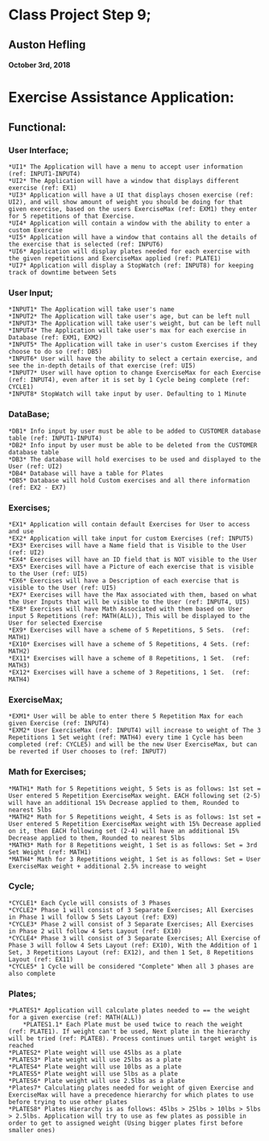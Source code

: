# Class Project Step 9;
## Auston Hefling
#### October 3rd, 2018

# Exercise Assistance Application:
## Functional: 
### User Interface;
	*UI1* The Application will have a menu to accept user information (ref: INPUT1-INPUT4)
	*UI2* The Application will have a window that displays different exercise (ref: EX1)
	*UI3* Application will have a UI that displays chosen exercise (ref: UI2), and will show amount of weight you should be doing for that given exercise, based on the users ExerciseMax (ref: EXM1) they enter for 5 repetitions of that Exercise.
	*UI4* Application will contain a window with the ability to enter a custom Exercise
	*UI5* Application will have a window that contains all the details of the exercise that is selected (ref: INPUT6)
	*UI6* Application will display plates needed for each exercise with the given repetitions and ExerciseMax applied (ref: PLATE1)
	*UI7* Application will display a StopWatch (ref: INPUT8) for keeping track of downtime between Sets
	

### User Input;
	*INPUT1* The Application will take user's name
	*INPUT2* The Application will take user's age, but can be left null
	*INPUT3* The Application will take user's weight, but can be left null
	*INPUT4* The Application will take user's max for each exercise in Database (ref: EXM1, EXM2)
	*INPUT5* The Application will take in user's custom Exercises if they choose to do so (ref: DB5)
	*INPUT6* User will have the ability to select a certain exercise, and see the in-depth details of that exercise (ref: UI5)
	*INPUT7* User will have option to change ExerciseMax for each Exercise (ref: INPUT4), even after it is set by 1 Cycle being complete (ref: CYCLE1)
	*INPUT8* StopWatch will take input by user. Defaulting to 1 Minute
	

### DataBase;
	*DB1* Info input by user must be able to be added to CUSTOMER database table (ref: INPUT1-INPUT4)
	*DB2* Info input by user must be able to be deleted from the CUSTOMER database table
	*DB3* The database will hold exercises to be used and displayed to the User (ref: UI2)
	*DB4* Database will have a table for Plates
	*DB5* Database will hold Custom exercises and all there information (ref: EX2 - EX7)
	
	
### Exercises;
	*EX1* Application will contain default Exercises for User to access and use
	*EX2* Application will take input for custom Exercises (ref: INPUT5)
	*EX3* Exercises will have a Name field that is Visible to the User (ref: UI2)
	*EX4* Exercises will have an ID field that is NOT visible to the User
	*EX5* Exercises will have a Picture of each exercise that is visible to the User (ref: UI5)
	*EX6* Exercises will have a Description of each exercise that is visible to the User (ref: UI5)
	*EX7* Exercises will have the Max associated with them, based on what the User Inputs that will be visible to the User (ref: INPUT4, UI5)
	*EX8* Exercises will have Math Associated with them based on User input 5 Repetitions (ref: MATH(ALL)), This will be displayed to the User for selected Exercise
	*EX9* Exercises will have a scheme of 5 Repetitions, 5 Sets.  (ref: MATH1)
	*EX10* Exercises will have a scheme of 5 Repetitions, 4 Sets. (ref: MATH2)
	*EX11* Exercises will have a scheme of 8 Repetitions, 1 Set.  (ref: MATH3)
	*EX12* Exercises will have a scheme of 3 Repetitions, 1 Set.  (ref: MATH4)
	

### ExerciseMax;
	*EXM1* User will be able to enter there 5 Repetition Max for each given Exercise (ref: INPUT4)
	*EXM2* User ExerciseMax (ref: INPUT4) will increase to weight of The 3 Repetitions 1 Set weight (ref: MATH4) every time 1 Cycle has been completed (ref: CYCLE5) and will be the new User ExerciseMax, but can be reverted if User chooses to (ref: INPUT7)
	
	
### Math for Exercises;
	*MATH1* Math for 5 Repetitions weight, 5 Sets is as follows: 1st set = User entered 5 Repetition ExerciseMax weight. EACH following set (2-5) will have an additional 15% Decrease applied to them, Rounded to nearest 5lbs
	*MATH2* Math for 5 Repetitions weight, 4 Sets is as follows: 1st set = User entered 5 Repetition ExerciseMax weight with 15% Decrease applied on it, then EACH following set (2-4) will have an additional 15% Decrease applied to them, Rounded to nearest 5lbs
	*MATH3* Math for 8 Repetitions weight, 1 Set is as follows: Set = 3rd Set Weight (ref: MATH1)
	*MATH4* Math for 3 Repetitions weight, 1 Set is as follows: Set = User ExerciseMax weight + additional 2.5% increase to weight
	

### Cycle;
	*CYCLE1* Each Cycle will consists of 3 Phases
	*CYCLE2* Phase 1 will consist of 3 Separate Exercises; All Exercises in Phase 1 will follow 5 Sets Layout (ref: EX9)
	*CYCLE3* Phase 2 will consist of 3 Separate Exercises; All Exercises in Phase 2 will follow 4 Sets Layout (ref: EX10)
	*CYCLE4* Phase 3 will consist of 3 Separate Exercises; All Exercise of Phase 3 will follow 4 Sets Layout (ref: EX10), With the Addition of 1 Set, 3 Repetitions Layout (ref: EX12), and then 1 Set, 8 Repetitions Layout (ref: EX11)
	*CYCLE5* 1 Cycle will be considered "Complete" When all 3 phases are also complete
	
	
### Plates;
	*PLATES1* Application will calculate plates needed to == the weight for a given exercise (ref: MATH(ALL))
		*PLATES1.1* Each Plate must be used twice to reach the weight (ref: PLATE1). If weight can't be used, Next plate in the hierarchy will be tried (ref: PLATE8). Process continues until target weight is reached
	*PLATES2* Plate weight will use 45lbs as a plate
	*PLATES3* Plate weight will use 25lbs as a plate
	*PLATES4* Plate weight will use 10lbs as a plate
	*PLATES5* Plate weight will use 5lbs as a plate
	*PLATES6* Plate weight will use 2.5lbs as a plate
	*Plates7* Calculating plates needed for weight of given Exercise and ExerciseMax will have a precedence hierarchy for which plates to use before trying to use other plates
	*PLATES8* Plates Hierarchy is as follows: 45lbs > 25lbs > 10lbs > 5lbs > 2.5lbs. Application will try to use as few plates as possible in order to get to assigned weight (Using bigger plates first before smaller ones)
	
	
	
	
	
	
	
	
	
	
	
	
	
	
	
	
	
	
	
	
	
	
	
	
	
	